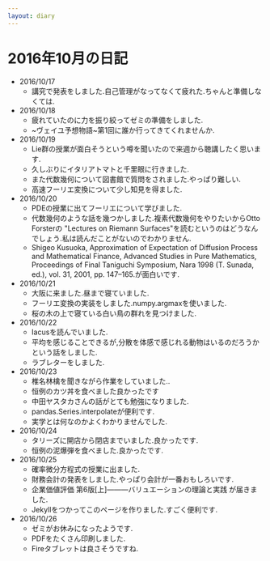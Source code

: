 ```yaml
---
layout: diary
---
```


# 2016年10月の日記
- 2016/10/17
  - 講究で発表をしました.自己管理がなってなくて疲れた.ちゃんと準備しなくては.
- 2016/10/18
  - 疲れていたのに力を振り絞ってゼミの準備をしました.
  - ~ヴェイユ予想物語~第1回に誰か行ってきてくれませんか.
- 2016/10/19
  - Lie群の授業が面白そうという噂を聞いたので来週から聴講したく思います.
  - 久しぶりにイタリアトマトと千里眼に行きました.
  - また代数幾何について図書館で質問をされました.やっぱり難しい.
  - 高速フーリエ変換について少し知見を得ました.
- 2016/10/20
  - PDEの授業に出てフーリエについて学びました.
  - 代数幾何のような話を幾つかしました.複素代数幾何をやりたいからOtto Forsterの "Lectures on Riemann Surfaces"を読むというのはどうなんでしょう.私は読んだことがないのでわかりません.
  - Shigeo Kusuoka, Approximation of Expectation of Diffusion Process and Mathematical Finance, Advanced Studies in Pure Mathematics, Proceedings of Final Taniguchi Symposium, Nara 1998 (T. Sunada, ed.), vol. 31, 2001, pp. 147–165.が面白いです.
- 2016/10/21
  - 大阪に来ました.昼まで寝ていました.
  - フーリエ変換の実装をしました.numpy.argmaxを使いました.
  - 桜の木の上で寝ている白い鳥の群れを見つけました.
- 2016/10/22
  - Iacusを読んでいました.
  - 平均を感じることできるが,分散を体感で感じれる動物はいるのだろうかという話をしました.
  - ラブレターをしました.
- 2016/10/23
  - 椎名林檎を聞きながら作業をしていました..
  - 恒例のカツ丼を食べました良かったです
  - 中田ヤスタカさんの話がとても勉強になりました.
  - pandas.Series.interpolateが便利です.
  - 実学とは何なのかよくわかりませんでした.
- 2016/10/24
  - タリーズに開店から閉店までいました.良かったです.
  - 恒例の泥爆弾を食べました.良かったです.
- 2016/10/25
  - 確率微分方程式の授業に出ました.
  - 財務会計の発表をしました.やっぱり会計が一番おもしろいです.
  - 企業価値評価 第6版[上]―――バリュエーションの理論と実践 が届きました.
  - Jekyllをつかってこのページを作りました.すごく便利です.
- 2016/10/26
  - ゼミがお休みになったようです.
  - PDFをたくさん印刷しました.
  - Fireタブレットは良さそうですね.
